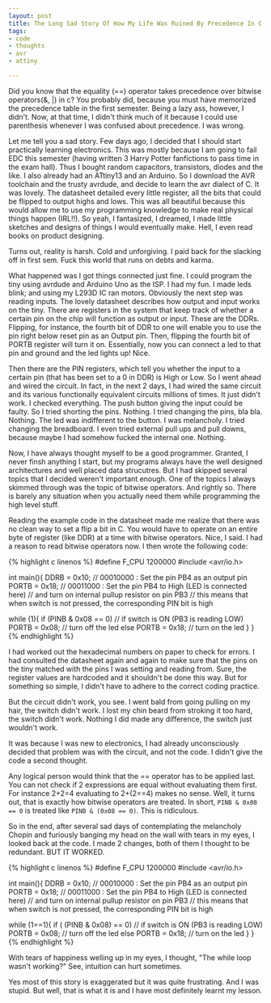 ```yaml
---
layout: post
title: The Long Sad Story Of How My Life Was Ruined By Precedence In C
tags:
- code
- thoughts
- avr
- attiny

---
```

Did you know that the equality (==) operator takes precedence over bitwise operators(&, \|) in c? You probably did, because you must have memorized the precedence table in the first semester. Being a lazy ass, however, I didn't. Now, at that time, I didn't think much of it because I could use parenthesis whenever I was confused about precedence. I was wrong.

Let me tell you a sad story. Few days ago, I decided that I should start practically learning electronics. This was mostly because I am going to fail EDC this semester (having written 3 Harry Potter fanfictions to pass time in the exam hall). Thus I bought random capacitors, transistors, diodes and the like. I also already had an ATtiny13 and an Arduino. So I download the AVR toolchain and the trusty avrdude, and decide to learn the avr dialect of C. It was lovely. The datasheet detailed every little register, all the bits that could be flipped to output highs and lows. This was all beautiful because this would allow me to use my programming knowledge to make real physical things happen (IRL!!). So yeah, I fantasized, I dreamed, I made little sketches and designs of things I would eventually make. Hell, I even read books on product designing.

Turns out, reality is harsh. Cold and unforgiving. I paid back for the slacking off in first sem. Fuck this world that runs on debts and karma.

What happened was I got things connected just fine. I could program the tiny using avrdude and Arduino Uno as the ISP. I had my fun. I made leds blink; and using my L293D IC ran motors. Obviously the next step was reading inputs. The lovely datasheet describes how output and input works on the tiny. There are registers in the system that keep track of whether a certain pin on the chip will function as output or input. These are the DDRs. Flipping, for instance, the fourth bit of DDR to one will enable you to use the pin right below reset pin as an Output pin. Then, flipping the fourth bit of PORTB register will turn it on. Essentially, now you can connect a led to that pin and ground and the led lights up! Nice.

Then there are the PIN registers, which tell you whether the input to a certain pin (that has been set to a 0 in DDR) is High or Low. So I went ahead and wired the circuit. In fact, in the next 2 days, I had wired the same circuit and its various functionally equivalent circuits millions of times. It just didn't work. I checked everything. The push button giving the input could be faulty. So I tried shorting the pins. Nothing. I tried changing the pins, bla bla. Nothing. The led was indifferent to the button. I was melancholy. I tried changing the breadboard. I even tried external pull ups and pull downs, because maybe I had somehow fucked the internal one. Nothing.

Now, I have always thought myself to be a good programmer. Granted, I never finsh anything I start, but my programs always have the well designed architectures and well placed data strucutres. But I had skipped several topics that I decided weren't important enough. One of the topics I always skimmed through was the topic of bitwise operators. And rightly so. There is barely any situation when you actually need them while programming the high level stuff.

Reading the example code in the datasheet made me realize that there was no clean way to set a flip a bit in C. You would have to operate on an entire byte of register (like DDR) at a time with bitwise operators. Nice, I said. I had a reason to read bitwise operators now. I then wrote the following code:

{% highlight c linenos %}
#define F_CPU 1200000
#include <avr/io.h>
    
int main(){
DDRB = 0x10;    // 00010000 : Set the pin PB4 as an output pin
PORTB = 0x18;   // 00011000 : Set the pin PB4 to High (LED is connected here)
				// and turn on internal pullup resistor on pin PB3
                // this means that when switch is not pressed, the corresponding PIN bit is high

while (1){
   	if (PINB & 0x08 == 0)   // if switch is ON (PB3 is reading LOW)
       	PORTB = 0x08; // turn off the led
    else
       	PORTB = 0x18; // turn on the led
    }
}
{% endhighlight %}

I had worked out the hexadecimal numbers on paper to check for errors. I had consulted the datasheet again and again to make sure that the pins on the tiny matched with the pins I was setting and reading from. Sure, the register values are hardcoded and it shouldn't be done this way. But for something so simple, I didn't have to adhere to the correct coding practice.

But the circuit didn't work, you see. I went bald from going pulling on my hair, the switch didn't work. I lost my chin beard from stroking it too hard, the switch didn't work. Nothing I did made any difference, the switch just wouldn't work.

It was because I was new to electronics, I had already unconsciously decided that problem was with the circuit, and not the code. I didn't give the code a second thought.

Any logical person would think that the == operator has to be applied last. You can not check if 2 expressions are equal without evaluating them first. For instance 2+2=4 evaluating to 2+(2==4) makes no sense. Well, it turns out, that is exactly how bitwise operators are treated. In short, `PINB & 0x08 == 0` is treated like `PINB & (0x08 == 0)`. This is ridiculous.

So in the end, after several sad days of contemplating the melancholy Chopin and furiously banging my head on the  wall with tears in my eyes, I looked back at the code. I made 2 changes, both of them I thought to be redundant. BUT IT WORKED.

{% highlight c linenos %}
#define F_CPU 1200000
#include <avr/io.h>
    
int main(){
DDRB = 0x10;    // 00010000 : Set the pin PB4 as an output pin
PORTB = 0x18;   // 00011000 : Set the pin PB4 to High (LED is connected here)
  				// and turn on internal pullup resistor on pin PB3
                // this means that when switch is not pressed, the corresponding PIN bit is high

while (1==1){
   	if ( (PINB & 0x08) == 0)   // if switch is ON (PB3 is reading LOW)
    	PORTB = 0x08; // turn off the led
    else
       	PORTB = 0x18; // turn on the led
    }
}
{% endhighlight %}
    
With tears of happiness welling up in my eyes, I thought, "The while loop wasn't working?" See, intuition can hurt sometimes.

Yes most of this story is exaggerated but it was quite frustrating. And I was stupid. But well, that is what it is and I have most definitely learnt my lesson.